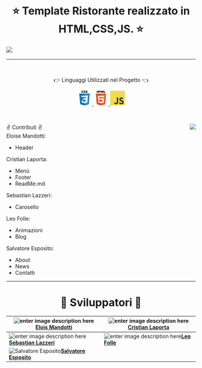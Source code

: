 

<h1 align="center"> ⭐️ Template Ristorante realizzato in HTML,CSS,JS. ⭐️ </h1>
<img  src="immagini/gif2.gif" >
<hr>
<br>
<p align="center"> 👉 Linguaggi Utilizzati nel Progetto 👈	 </p>

<p align="center"> <a href="https://www.w3schools.com/css/" target="_blank" rel="noreferrer"> <img src="https://raw.githubusercontent.com/devicons/devicon/master/icons/css3/css3-original-wordmark.svg" alt="css3" width="40" height="40"/> </a> <a href="https://www.w3.org/html/" target="_blank" rel="noreferrer"> <img src="https://raw.githubusercontent.com/devicons/devicon/master/icons/html5/html5-original-wordmark.svg" alt="html5" width="40" height="40"/> </a> <a href="https://developer.mozilla.org/en-US/docs/Web/JavaScript" target="_blank" rel="noreferrer"> <img src="https://raw.githubusercontent.com/devicons/devicon/master/icons/javascript/javascript-original.svg" alt="javascript" width="40" height="40"/> </a> </p>
<br>


✌️ Contributi ✌️	<img align="right" src="immagini/gif1.gif">                                   
  Eloise Mandotti:

  - Header
  
  Cristian Laporta:

  - Menù
 - Footer
 - ReadMe.md

  Sebastian Lazzeri:

- Carosello

 Leo Folle:

 - Animazioni
- Blog
 
 Salvatore Esposito:
 
- About
- News
 - Contatti                                              
 

<hr>

<h1 align="center"> ️🤝 Sviluppatori 🤝 </h1>

| ![enter image description here](https://avatars.githubusercontent.com/u/104636248?v=4)[Elois Mandotti](https://github.com/eloismandotti) | ![enter image description here](https://avatars.githubusercontent.com/u/37643992?v=4)[Cristian Laporta](https://github.com/TheCriicom) |
|--|--|
| ![enter image description here](https://avatars.githubusercontent.com/u/40839465?v=4)**[Sebastian Lazzeri](https://github.com/Ottoemmezzo)** | ![enter image description here](https://avatars.githubusercontent.com/u/104635962?v=4)**[Leo Folle](https://github.com/LeoFolle)**  |
| ![Salvatore Esposito](https://avatars.githubusercontent.com/u/104637369?v=4)**[Salvatore Esposito](https://github.com/Salvatore-Esposito1)** |  |


